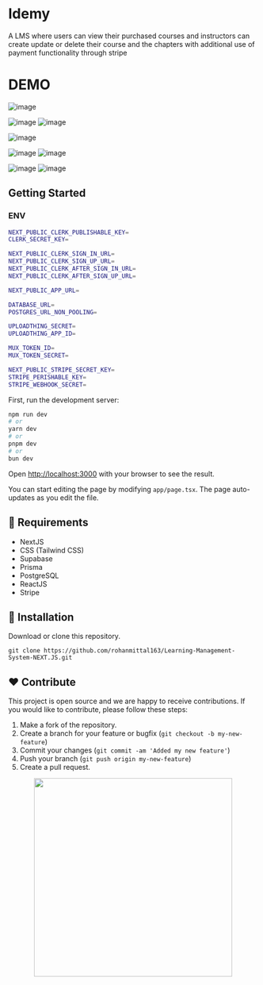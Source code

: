 # Idemy

A LMS where users can view their purchased courses and instructors can create update or delete their course and the chapters with additional use of payment functionality through stripe
# DEMO
![image](https://github.com/rohanmittal1163/Learning-Management-System-NEXT.JS/assets/97821844/f6080417-0bb2-4ce7-9474-36c45ad2c716)

![image](https://github.com/rohanmittal1163/Learning-Management-System-NEXT.JS/assets/97821844/f894a365-45ed-44ae-b034-ac93439a0c06)
![image](https://github.com/rohanmittal1163/Learning-Management-System-NEXT.JS/assets/97821844/bfa7e819-b36e-4b7a-911b-aeb6f7529b0c)

![image](https://github.com/rohanmittal1163/Learning-Management-System-NEXT.JS/assets/97821844/d59a3d18-cd2d-4c43-8245-4ca54d2172f3)

![image](https://github.com/rohanmittal1163/Learning-Management-System-NEXT.JS/assets/97821844/a62fedcd-ea9a-45aa-a95f-3446a2631727)
![image](https://github.com/rohanmittal1163/Learning-Management-System-NEXT.JS/assets/97821844/55bdb6b3-06e8-4826-a640-2893faf8273f)

![image](https://github.com/rohanmittal1163/Learning-Management-System-NEXT.JS/assets/97821844/996e554f-0ae4-46f0-88da-f35c727c9895)
![image](https://github.com/rohanmittal1163/Learning-Management-System-NEXT.JS/assets/97821844/65532ddb-be51-496b-841c-ac5add1a5a08)



## Getting Started

### ENV
```bash
NEXT_PUBLIC_CLERK_PUBLISHABLE_KEY=
CLERK_SECRET_KEY=

NEXT_PUBLIC_CLERK_SIGN_IN_URL=
NEXT_PUBLIC_CLERK_SIGN_UP_URL=
NEXT_PUBLIC_CLERK_AFTER_SIGN_IN_URL=
NEXT_PUBLIC_CLERK_AFTER_SIGN_UP_URL=

NEXT_PUBLIC_APP_URL=

DATABASE_URL=
POSTGRES_URL_NON_POOLING=

UPLOADTHING_SECRET=
UPLOADTHING_APP_ID=

MUX_TOKEN_ID=
MUX_TOKEN_SECRET=

NEXT_PUBLIC_STRIPE_SECRET_KEY=
STRIPE_PERISHABLE_KEY=
STRIPE_WEBHOOK_SECRET=

```

First, run the development server:

```bash
npm run dev
# or
yarn dev
# or
pnpm dev
# or
bun dev
```

Open [http://localhost:3000](http://localhost:3000) with your browser to see the result.

You can start editing the page by modifying `app/page.tsx`. The page auto-updates as you edit the file.

## 📌 Requirements
- NextJS
- CSS (Tailwind CSS)
- Supabase
- Prisma
- PostgreSQL
- ReactJS
- Stripe

 ## 🔰 Installation
Download or clone this repository.

``` git clone https://github.com/rohanmittal163/Learning-Management-System-NEXT.JS.git ```

## ❤ Contribute
This project is open source and we are happy to receive contributions. If you would like to contribute, please follow these steps:

1. Make a fork of the repository.
2. Create a branch for your feature or bugfix (`git checkout -b my-new-feature`)
3. Commit your changes (`git commit -am 'Added my new feature'`)
4. Push your branch (`git push origin my-new-feature`)
5. Create a pull request.

<p align="center">
  <img src="https://user-images.githubusercontent.com/104341274/210186277-0d434bb0-80c0-43a9-b6b0-2e42e18c31a9.png" width="400" />
</p>
